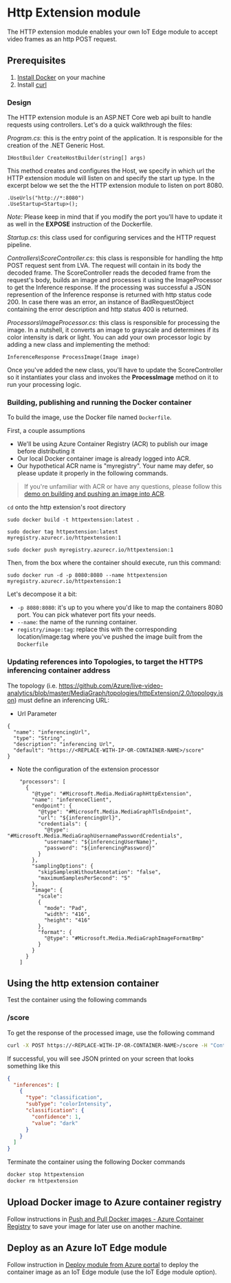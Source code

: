 # Http Extension module

The HTTP extension module enables your own IoT Edge module to accept video frames as an http POST request. 

## Prerequisites

1. [Install Docker](http://docs.docker.com/docker-for-windows/install/) on your machine
2. Install [curl](http://curl.haxx.se/)

### Design
The HTTP extension module is an ASP.NET Core web api built to handle requests using controllers. Let's do a quick walkthrough the files:

*Program.cs*: this is the entry point of the application. It is responsible for the creation of the .NET Generic Host.

```
IHostBuilder CreateHostBuilder(string[] args)
```
This method creates and configures the Host, we specify in which url the HTTP extension module will listen on and specify the start up type.
In the excerpt below we set the the HTTP extension module to listen on port 8080. 

```
.UseUrls("http://*:8080")
.UseStartup<Startup>();
```
*Note:* Please keep in mind that if you modify the port you'll have to update it as well in the **EXPOSE** instruction of the Dockerfile.


*Startup.cs*: this class used for configuring services and the HTTP request pipeline.


*Controllers\ScoreController.cs*: this class is responsible for handling the http POST request sent from LVA. The request will contain in its body the decoded frame. The ScoreController reads the decoded frame from the request's body, builds an image and processes it using the ImageProcessor to get the Inference response. If the processing was successful a JSON represention of the Inference response is returned with http status code 200. In case there was an error, an instance of BadRequestObject containing the error description and http status 400 is returned.


*Processors\ImageProcessor.cs*: this class is responsible for processing the image. In a nutshell, it converts an image to grayscale and determines if its color intensity is dark or light. You can add your own processor logic by adding a new class and implementing the method:

```
InferenceResponse ProcessImage(Image image)
```

Once you've added the new class, you'll have to update the ScoreController so it instantiates your class and invokes the **ProcessImage** method on it to run your processing logic.

### Building, publishing and running the Docker container

To build the image, use the Docker file named `Dockerfile`.

First, a couple assumptions

* We'll be using Azure Container Registry (ACR) to publish our image before distributing it
* Our local Docker container image is already logged into ACR.
* Our hypothetical ACR name is "myregistry". Your name may defer, so please update it properly in the following commands.

> If you're unfamiliar with ACR or have any questions, please follow this [demo on building and pushing an image into ACR](https://docs.microsoft.com/en-us/azure/container-registry/container-registry-get-started-docker-cli).

`cd` onto the http extension's root directory 

```
sudo docker build -t httpextension:latest .

sudo docker tag httpextension:latest myregistry.azurecr.io/httpextension:1

sudo docker push myregistry.azurecr.io/httpextension:1
```

Then, from the box where the container should execute, run this command:

`sudo docker run -d -p 8080:8080 --name httpextension myregistry.azurecr.io/httpextension:1`

Let's decompose it a bit:

* `-p 8080:8080`: it's up to you where you'd like to map the containers 8080 port. You can pick whatever port fits your needs.
* `--name`: the name of the running container.
* `registry/image:tag`: replace this with the corresponding location/image:tag where you've pushed the image built from the `Dockerfile`

### Updating references into Topologies, to target the HTTPS inferencing container address
The topology (i.e. https://github.com/Azure/live-video-analytics/blob/master/MediaGraph/topologies/httpExtension/2.0/topology.json) must define an inferencing URL:

* Url Parameter
```
{
  "name": "inferencingUrl",
  "type": "String",
  "description": "inferencing Url",
  "default": "https://<REPLACE-WITH-IP-OR-CONTAINER-NAME>/score"
}
```
* Note the configuration of the extension processor
```
    "processors": [
      {
        "@type": "#Microsoft.Media.MediaGraphHttpExtension",
        "name": "inferenceClient",
        "endpoint": {
          "@type": "#Microsoft.Media.MediaGraphTlsEndpoint",
          "url": "${inferencingUrl}",
          "credentials": {
            "@type": "#Microsoft.Media.MediaGraphUsernamePasswordCredentials",
            "username": "${inferencingUserName}",
            "password": "${inferencingPassword}"
          }
        },
        "samplingOptions": {
          "skipSamplesWithoutAnnotation": "false",
          "maximumSamplesPerSecond": "5"
        },
        "image": {
          "scale":
          {
            "mode": "Pad",
            "width": "416",
            "height": "416"
          },
          "format": {
            "@type": "#Microsoft.Media.MediaGraphImageFormatBmp"
          }
        }
      }
    ]

```
## Using the http extension container

Test the container using the following commands

### /score

To get the response of the processed image, use the following command

```bash
curl -X POST https://<REPLACE-WITH-IP-OR-CONTAINER-NAME>/score -H "Content-Type: image/jpeg" --data-binary @<image_file_in_jpeg>
```

If successful, you will see JSON printed on your screen that looks something like this

```JSON
{
  "inferences": [
    {
      "type": "classification",
      "subType": "colorIntensity",
      "classification": {
        "confidence": 1,
        "value": "dark"
      }
    }
  ]
}
```

Terminate the container using the following Docker commands

```bash
docker stop httpextension
docker rm httpextension
```

## Upload Docker image to Azure container registry

Follow instructions in [Push and Pull Docker images  - Azure Container Registry](http://docs.microsoft.com/en-us/azure/container-registry/container-registry-get-started-docker-cli) to save your image for later use on another machine.

## Deploy as an Azure IoT Edge module

Follow instruction in [Deploy module from Azure portal](https://docs.microsoft.com/en-us/azure/iot-edge/how-to-deploy-modules-portal) to deploy the container image as an IoT Edge module (use the IoT Edge module option).
